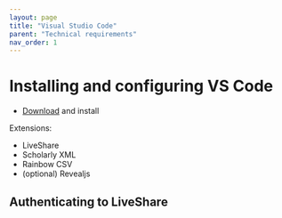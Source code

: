 ```yaml
---
layout: page
title: "Visual Studio Code"
parent: "Technical requirements"
nav_order: 1
---
```



# Installing and configuring  VS Code

- [Download](https://code.visualstudio.com/download) and install

Extensions:


- LiveShare
- Scholarly XML
- Rainbow CSV
- (optional) Revealjs

## Authenticating to LiveShare
